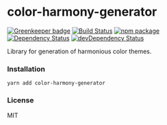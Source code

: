 # color-harmony-generator

[![Greenkeeper badge](https://badges.greenkeeper.io/opensource-cards/color-harmony-generator.svg)](https://greenkeeper.io/)
[![Build Status](https://travis-ci.org/opensource-cards/color-harmony-generator.svg?branch=master)](https://travis-ci.org/opensource-cards/color-harmony-generator)
[![npm package](https://badge.fury.io/js/color-harmony-generator.svg)](https://www.npmjs.org/package/color-harmony-generator)
[![Dependency Status](https://david-dm.org/opensource-cards/color-harmony-generator.svg)](https://david-dm.org/opensource-cards/color-harmony-generator)
[![devDependency Status](https://david-dm.org/opensource-cards/color-harmony-generator/dev-status.svg)](https://david-dm.org/opensource-cards/color-harmony-generator#info=devDependencies)

Library for generation of harmonious color themes.

### Installation

```
yarn add color-harmony-generator
```

### License

MIT
